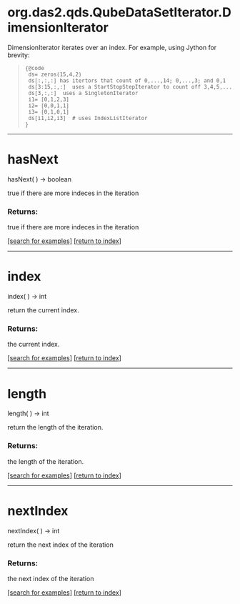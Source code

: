 # org.das2.qds.QubeDataSetIterator.DimensionIterator

DimensionIterator iterates over an index.  For example, using 
 Jython for brevity:
<blockquote><pre><small>{@code
 ds= zeros(15,4,2)
 ds[:,:,:] has itertors that count of 0,...,14; 0,...,3; and 0,1
 ds[3:15,:,:]  uses a StartStopStepIterator to count off 3,4,5,...,14
 ds[3,:,:]  uses a SingletonIterator
 i1= [0,1,2,3]
 i2= [0,0,1,1]
 i3= [0,1,0,1]
 ds[i1,i2,i3]  # uses IndexListIterator
}</small></pre></blockquote>

***
<a name="hasNext"></a>
# hasNext
hasNext(  ) &rarr; boolean

true if there are more indeces in the iteration

### Returns:
true if there are more indeces in the iteration

<a href="https://github.com/autoplot/dev/search?q=hasNext&unscoped_q=hasNext">[search for examples]</a>
<a href="https://github.com/autoplot/documentation/blob/master/javadoc/index-all.md">[return to index]</a>

***
<a name="index"></a>
# index
index(  ) &rarr; int

return the current index.

### Returns:
the current index.

<a href="https://github.com/autoplot/dev/search?q=index&unscoped_q=index">[search for examples]</a>
<a href="https://github.com/autoplot/documentation/blob/master/javadoc/index-all.md">[return to index]</a>

***
<a name="length"></a>
# length
length(  ) &rarr; int

return the length of the iteration.

### Returns:
the length of the iteration.

<a href="https://github.com/autoplot/dev/search?q=length&unscoped_q=length">[search for examples]</a>
<a href="https://github.com/autoplot/documentation/blob/master/javadoc/index-all.md">[return to index]</a>

***
<a name="nextIndex"></a>
# nextIndex
nextIndex(  ) &rarr; int

return the next index of the iteration

### Returns:
the next index of the iteration

<a href="https://github.com/autoplot/dev/search?q=nextIndex&unscoped_q=nextIndex">[search for examples]</a>
<a href="https://github.com/autoplot/documentation/blob/master/javadoc/index-all.md">[return to index]</a>

